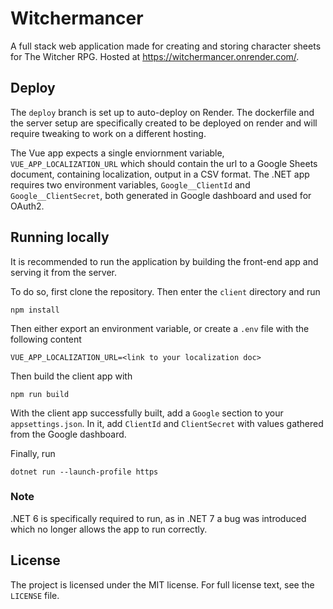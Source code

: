 # Witchermancer

A full stack web application made for creating and storing character sheets for The Witcher RPG. Hosted at https://witchermancer.onrender.com/.

## Deploy

The `deploy` branch is set up to auto-deploy on Render. The dockerfile and the server setup are specifically created to be deployed on render and will require tweaking to work on a different hosting. 

The Vue app expects a single enviornment variable, `VUE_APP_LOCALIZATION_URL` which should contain the url to a Google Sheets document, containing localization, output in a CSV format. The .NET app requires two environment variables, `Google__ClientId` and `Google__ClientSecret`, both generated in Google dashboard and used for OAuth2.

## Running locally

It is recommended to run the application by building the front-end app and serving it from the server. 

To do so, first clone the repository. Then enter the `client` directory and run

```console
npm install
```

Then either export an environment variable, or create a `.env` file with the following content

```
VUE_APP_LOCALIZATION_URL=<link to your localization doc>
```

Then build the client app with

```console
npm run build
```

With the client app successfully built, add a `Google` section to your `appsettings.json`. In it, add `ClientId` and `ClientSecret` with values gathered from the Google dashboard.

Finally, run 

```console
dotnet run --launch-profile https
```

### Note

.NET 6 is specifically required to run, as in .NET 7 a bug was introduced which no longer allows the app to run correctly.

## License

The project is licensed under the MIT license. For full license text, see the `LICENSE` file.
